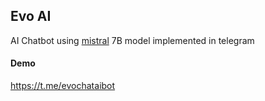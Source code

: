 ## Evo AI
AI Chatbot using [mistral](https://ollama.com/library/mistral) 7B model implemented in telegram
#### Demo
https://t.me/evochataibot
